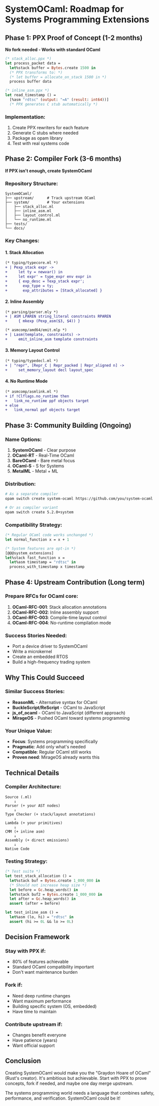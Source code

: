 # SystemOCaml: Roadmap for Systems Programming Extensions

## Phase 1: PPX Proof of Concept (1-2 months)
**No fork needed - Works with standard OCaml**

```ocaml
(* stack_alloc.ppx *)
let process_packet data =
  let%stack buffer = Bytes.create 1500 in
  (* PPX transforms to: *)
  (* let buffer = allocate_on_stack 1500 in *)
  process buffer data

(* inline_asm.ppx *)  
let read_timestamp () =
  [%asm "rdtsc" (output: "=A" (result: int64))]
  (* PPX generates C stub automatically *)
```

### Implementation:
1. Create PPX rewriters for each feature
2. Generate C stubs where needed
3. Package as opam library
4. Test with real systems code

## Phase 2: Compiler Fork (3-6 months)
**If PPX isn't enough, create SystemOCaml**

### Repository Structure:
```
SystemOCaml/
├── upstream/      # Track upstream OCaml
├── system/        # Your extensions
│   ├── stack_alloc.ml
│   ├── inline_asm.ml
│   ├── layout_control.ml
│   └── no_runtime.ml
├── tests/
└── docs/
```

### Key Changes:

#### 1. Stack Allocation
```diff
(* typing/typecore.ml *)
+ | Pexp_stack expr ->
+     let ty = newvar() in
+     let expr' = type_expr env expr in
+     { exp_desc = Texp_stack expr';
+       exp_type = ty;
+       exp_attributes = [Stack_allocated] }
```

#### 2. Inline Assembly  
```diff
(* parsing/parser.mly *)
+ | ASM LPAREN string_literal constraints RPAREN
+     { mkexp (Pexp_asm($3, $4)) }

(* asmcomp/amd64/emit.mlp *)
+ | Lasm(template, constraints) ->
+     emit_inline_asm template constraints
```

#### 3. Memory Layout Control
```diff
(* typing/typedecl.ml *)
+ | "repr", [Repr_C | Repr_packed | Repr_aligned n] ->
+     set_memory_layout decl layout_spec
```

#### 4. No Runtime Mode
```diff
(* asmcomp/asmlink.ml *)
+ if !Clflags.no_runtime then
+   link_no_runtime ppf objects target
+ else
+   link_normal ppf objects target
```

## Phase 3: Community Building (Ongoing)

### Name Options:
1. **SystemOCaml** - Clear purpose
2. **OCaml-RT** - Real-Time OCaml
3. **BareOCaml** - Bare metal focus
4. **OCaml-S** - S for Systems
5. **MetalML** - Metal + ML

### Distribution:
```bash
# As a separate compiler
opam switch create system-ocaml https://github.com/you/system-ocaml

# Or as compiler variant
opam switch create 5.2.0+system
```

### Compatibility Strategy:
```ocaml
(* Regular OCaml code works unchanged *)
let normal_function x = x + 1

(* System features are opt-in *)
[@@@system_extensions]
let%stack fast_function x =
  let%asm timestamp = "rdtsc" in
  process_with_timestamp x timestamp
```

## Phase 4: Upstream Contribution (Long term)

### Prepare RFCs for OCaml core:
1. **OCaml-RFC-001**: Stack allocation annotations
2. **OCaml-RFC-002**: Inline assembly support  
3. **OCaml-RFC-003**: Compile-time layout control
4. **OCaml-RFC-004**: No-runtime compilation mode

### Success Stories Needed:
- Port a device driver to SystemOCaml
- Write a microkernel
- Create an embedded RTOS
- Build a high-frequency trading system

## Why This Could Succeed

### Similar Success Stories:
- **ReasonML** - Alternative syntax for OCaml
- **BuckleScript/ReScript** - OCaml to JavaScript
- **js_of_ocaml** - OCaml to JavaScript (different approach)
- **MirageOS** - Pushed OCaml toward systems programming

### Your Unique Value:
- **Focus**: Systems programming specifically
- **Pragmatic**: Add only what's needed
- **Compatible**: Regular OCaml still works
- **Proven need**: MirageOS already wants this

## Technical Details

### Compiler Architecture:
```
Source (.ml) 
    ↓
Parser (+ your AST nodes)
    ↓
Type Checker (+ stack/layout annotations)
    ↓
Lambda (+ your primitives)
    ↓
CMM (+ inline asm)
    ↓
Assembly (+ direct emissions)
    ↓
Native Code
```

### Testing Strategy:
```ocaml
(* Test suite *)
let test_stack_allocation () =
  let%stack buf = Bytes.create 1_000_000 in
  (* Should not increase heap size *)
  let before = Gc.heap_words() in
  let%stack buf2 = Bytes.create 1_000_000 in
  let after = Gc.heap_words() in
  assert (after = before)

let test_inline_asm () =
  let%asm (lo, hi) = "rdtsc" in
  assert (hi >= 0L && lo >= 0L)
```

## Decision Framework

### Stay with PPX if:
- 80% of features achievable
- Standard OCaml compatibility important
- Don't want maintenance burden

### Fork if:
- Need deep runtime changes
- Want maximum performance
- Building specific system (OS, embedded)
- Have time to maintain

### Contribute upstream if:
- Changes benefit everyone
- Have patience (years)
- Want official support

## Conclusion

Creating SystemOCaml would make you the "Graydon Hoare of OCaml" (Rust's creator). It's ambitious but achievable. Start with PPX to prove concepts, fork if needed, and maybe one day merge upstream.

The systems programming world needs a language that combines safety, performance, and verification. SystemOCaml could be it!